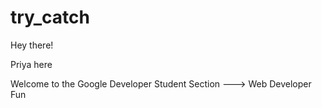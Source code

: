 # try_catch

Hey there!


Priya here


Welcome to  the  Google Developer Student Section ---> Web Developer Fun


